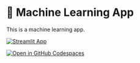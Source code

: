 # 🎡 Machine Learning App

This is a machine learning app.


[![Streamlit App](https://static.streamlit.io/badges/streamlit_badge_black_white.svg)](https://gm-machinelearning.main.streamlit.app/)

[![Open in GitHub Codespaces](https://github.com/codespaces/badge.svg)](https://codespaces.new/streamlit/gm-machinelearning?quickstart=1)
